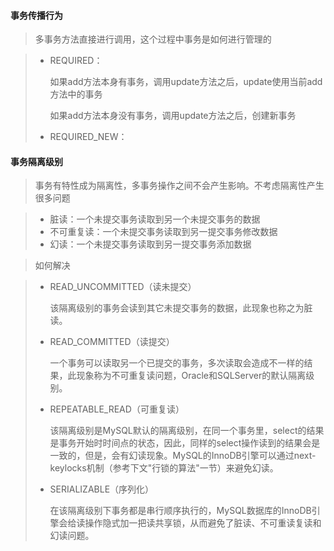 

#### 事务传播行为

> 多事务方法直接进行调用，这个过程中事务是如何进行管理的

> + REQUIRED：
>
>   如果add方法本身有事务，调用update方法之后，update使用当前add方法中的事务
>
>   如果add方法本身没有事务，调用update方法之后，创建新事务
>
> + REQUIRED_NEW：
>
>   



#### 事务隔离级别

>事务有特性成为隔离性，多事务操作之间不会产生影响。不考虑隔离性产生很多问题

> + 脏读：一个未提交事务读取到另一个未提交事务的数据
> + 不可重复读：一个未提交事务读取到另一提交事务修改数据
> + 幻读：一个未提交事务读取到另一提交事务添加数据

> 如何解决

> + READ_UNCOMMITTED（读未提交）
>
>   该隔离级别的事务会读到其它未提交事务的数据，此现象也称之为脏读。
>
> + READ_COMMITTED（读提交）
>
>   一个事务可以读取另一个已提交的事务，多次读取会造成不一样的结果，此现象称为不可重复读问题，Oracle和SQLServer的默认隔离级别。
>
> + REPEATABLE_READ（可重复读）
>
>   该隔离级别是MySQL默认的隔离级别，在同一个事务里，select的结果是事务开始时时间点的状态，因此，同样的select操作读到的结果会是一致的，但是，会有幻读现象。MySQL的InnoDB引擎可以通过next-keylocks机制（参考下文"行锁的算法"一节）来避免幻读。
>
> + SERIALIZABLE（序列化）
>
>   在该隔离级别下事务都是串行顺序执行的，MySQL数据库的InnoDB引擎会给读操作隐式加一把读共享锁，从而避免了脏读、不可重读复读和幻读问题。

